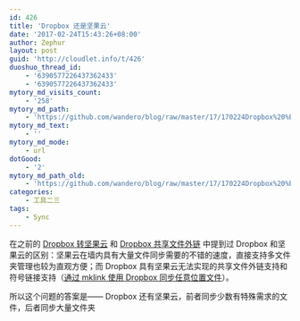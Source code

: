 ```yaml
---
id: 426
title: 'Dropbox 还是坚果云'
date: '2017-02-24T15:43:26+08:00'
author: Zephur
layout: post
guid: 'http://cloudlet.info/t/426'
duoshuo_thread_id:
    - '6390577226437362433'
    - '6390577226437362433'
mytory_md_visits_count:
    - '258'
mytory_md_path:
    - 'https://github.com/wandero/blog/raw/master/17/170224Dropbox%20%E8%BF%98%E6%98%AF%E5%9D%9A%E6%9E%9C%E4%BA%91.md'
mytory_md_text:
    - ''
mytory_md_mode:
    - url
dotGood:
    - '2'
mytory_md_path_old:
    - 'https://github.com/wandero/blog/raw/master/17/170224Dropbox%20%E8%BF%98%E6%98%AF%E5%9D%9A%E6%9E%9C%E4%BA%91.md'
categories:
    - 工具二三
tags:
    - Sync
---
```


在之前的 [Dropbox 转坚果云](http://cloudlet.info/t/377) 和 [Dropbox 共享文件外链](http://cloudlet.info/t/390) 中提到过 Dropbox 和坚果云的区别：坚果云在墙内具有大量文件同步需要的不错的速度，直接支持多文件夹管理也较为直观方便；而 Dropbox 具有坚果云无法实现的共享文件外链支持和符号链接支持（[通过 mklink 使用 Dropbox 同步任意位置文件](http://cloudlet.info/t/425)）。

所以这个问题的答案是—— Dropbox 还有坚果云，前者同步少数有特殊需求的文件，后者同步大量文件夹